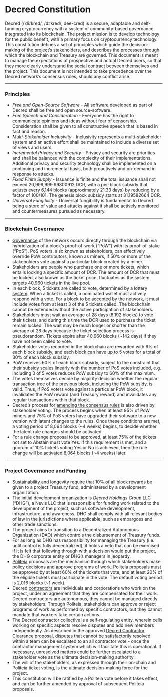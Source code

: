 # Decred Constitution

Decred (/ˈdi:ˈkred/, /dɪˈkred/, dee-cred) is a secure, adaptable and self-funding cryptocurrency with a system of community-based governance integrated into its blockchain. The project mission is to develop technology for the public benefit, with a primary focus on cryptocurrency technology. This constitution defines a set of principles which guide the decision-making of the project’s stakeholders, and describes the processes through which the blockchain and Treasury are governed. This document is meant to manage the expectations of prospective and actual Decred users, so that they more clearly understand the social contract between themselves and the project. This document is not intended to take precedence over the Decred network’s consensus rules, should any conflict arise.

___

### Principles

* *Free and Open-Source Software* - All software developed as part of Decred shall be free and open source-software.
* *Free Speech and Consideration* - Everyone has the right to communicate opinions and ideas without fear of censorship. Consideration shall be given to all constructive speech that is based in fact and reason.
* *Multi-Stakeholder Inclusivity* - Inclusivity represents a multi-stakeholder system and an active effort shall be maintained to include a diverse set of views and users.
* *Incremental Privacy and Security* - Privacy and security are priorities and shall be balanced with the complexity of their implementations. Additional privacy and security technology shall be implemented on a continuing and incremental basis, both proactively and on-demand in response to attacks.
* *Fixed Finite Supply* - Issuance is finite and the total issuance shall not exceed 20,999,999.99800912 DCR, with a per-block subsidy that adjusts every 6,144 blocks (approximately 21.33 days) by reducing by a factor of 100/101. The genesis block subsidy starts at 31.19582664 DCR.
* *Universal Fungibility* - Universal fungibility is fundamental to Decred being a store of value and attacks against it shall be actively monitored and countermeasures pursued as necessary.

___

### Blockchain Governance
* [Governance](https://docs.decred.org/governance/overview/) of the network occurs directly through the blockchain via hybridization of a block’s proof-of-work (&ldquo;PoW&rdquo;) with its proof-of-stake (&ldquo;PoS&rdquo;). PoS voters, also known as stakeholders, can effectively override PoW contributors, known as miners, if 50% or more of the stakeholders vote against a particular block created by a miner.
* Stakeholders are people who purchase one or more tickets, which entails locking a specific amount of DCR. The amount of DCR that must be locked, also known as the ticket price, fluctuates as the system targets 40,960 tickets in the live pool.
* In each block, 5 tickets are called to vote, determined by a lottery [system](https://docs.decred.org/proof-of-stake/overview/). When a ticket is called, a nominated wallet must actively respond with a vote. For a block to be accepted by the network, it must include votes from at least 3 of the 5 tickets called. The blockchain cannot be extended without the active participation of stakeholders.
* Stakeholders must wait an average of 28 days (8,192 blocks) to vote their tickets, and during this time the DCR used to purchase the ticket remain locked. The wait may be much longer or shorter than the average of 28 days because the ticket selection process is pseudorandom. Tickets expire after 40,960 blocks (~142 days) if they have not been called to vote.
* Stakeholder votes recorded in the blockchain are rewarded with 6% of each block subsidy, and each block can have up to 5 votes for a total of 30% of each block subsidy.
* PoW receives 60% of each block subsidy, subject to the constraint that their subsidy scales linearly with the number of PoS votes included, e.g. including 3 of 5 votes reduces PoW subsidy to 60% of the maximum.
* The votes themselves decide by majority decision whether the regular transaction tree of the previous block, including the PoW subsidy, is valid. Thus, if PoS voters vote against a particular PoW block, it invalidates the PoW reward (and Treasury reward) and invalidates any regular transactions within that block.
* Decred’s process for [amending the consensus rules](https://docs.decred.org/governance/consensus-rule-voting/overview/) is also driven by stakeholder voting. The process begins when at least 95% of PoW miners and 75% of PoS voters have upgraded their software to a new version with latent changes to the rules. Once these conditions are met, a voting period of 8,064 blocks (~4 weeks) begins, to decide whether the latent rule changes should be activated.
* For a rule change proposal to be approved, at least 75% of the tickets not set to Abstain must vote Yes. If this requirement is met, and a quorum of 10% tickets voting Yes or No is achieved, then the rule change will be activated 8,064 blocks (~4 weeks) later.

___

### Project Governance and Funding
* Sustainability and longevity require that 10% of all block rewards be given to a project Treasury fund, administered by a development organization.
* The initial development organization is *Decred Holdings Group* LLC (&ldquo;DHG&rdquo;), a Nevis LLC that is responsible for funding work related to the development of the project, such as software development, infrastructure, and awareness. DHG shall comply with all relevant bodies of law in the jurisdictions where applicable, such as embargoes and other trade sanctions.
* The project aims to transition to a Decentralized Autonomous Organization (DAO) which controls the disbursement of Treasury funds.
* For as long as DHG has responsibility for managing the Treasury (i.e. until control is fully decentralized), it holds a veto that can be exercised if it is felt that following through with a decision would put the project, the DHG corporate entity or DHG’s managers in jeopardy.
* [Politeia](https://docs.decred.org/governance/politeia/overview/) proposals are the mechanism through which stakeholders make policy decisions and approve programs of work. Politeia proposals must be approved by at least 60% of the tickets that vote, and at least 20% of the eligible tickets must participate in the vote. The default voting period is 2,016 blocks (~1 week).
* Decred [contractors](https://docs.decred.org/contributing/overview/) are individuals and corporations who work on the project, under an agreement that they are compensated for their work. Decred contractors are autonomous, they cannot be managed directly by stakeholders. Through Politeia, stakeholders can approve or reject programs of work as performed by specific contractors, but they cannot mandate that workers take certain actions.
* The Decred contractor collective is a self-regulating entity, wherein cells working on specific aspects resolve disputes and add new members independently. As described in the approved [Decred Contractor Clearance proposal](https://proposals.decred.org/proposals/fa38a3593d9a3f6cb2478a24c25114f5097c572f6dadf24c78bb521ed10992a4), disputes that cannot be satisfactorily resolved within a team can be escalated to an all contractor vote - once the contractor management system which will facilitate this is operational. If necessary, unresolved matters could be further escalated to a stakeholder vote as the ultimate decision-making authority.
* The will of the stakeholders, as expressed through their on-chain and Politeia ticket voting, is the ultimate decision-making force for the project.
* This constitution will be ratified by a Politeia vote before it takes effect, and can be further amended by approval of subsequent Politeia proposals.
